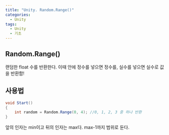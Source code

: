 ```yaml
---
title: "Unity. Random.Range()"
categories:
  - Unity
tags:
  - Unity
  - 기초
---
```


## Random.Range()

랜덤한 float 수를 반환한다. 이때 안에 정수를 넣으면 정수를, 실수를 넣으면 실수로 값을 반환함!

## 사용법

```c#
void Start()
{
	int random = Random.Range(0, 4); //0, 1, 2, 3 중 하나 반환
}
```

앞의 인자는 min이고 뒤의 인자는 max다. max-1까지 범위로 둔다.